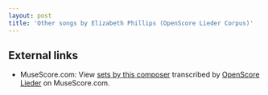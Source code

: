 ```yaml
---
layout: post
title: 'Other songs by Elizabeth Phillips (OpenScore Lieder Corpus)'
---
```


## External links

- MuseScore.com: View [sets by this composer] transcribed by [OpenScore Lieder] on MuseScore.com.

[sets by this composer]: https://musescore.com/openscore-lieder-corpus/sets/5107096
[OpenScore Lieder]: https://musescore.com/openscore-lieder-corpus

